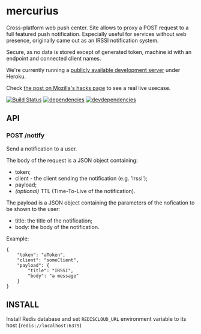 # mercurius
Cross-platform web push center. Site allows to proxy a POST request to a full featured push notification. Especially useful for services without web presence, originally came out as an IRSSI notification system.

Secure, as no data is stored except of generated token, machine id with an endpoint and connected client names.

We're currently running a [publicly available development server](https://mozcurius.herokuapp.com) under Heroku.

Check [the post on Mozilla's hacks page](https://hacks.mozilla.org/2015/12/web-push-notifications-from-irssi/) to see a real live usecase.

[![Build Status](https://travis-ci.org/marco-c/mercurius.svg?branch=master)](https://travis-ci.org/marco-c/mercurius)
[![dependencies](https://david-dm.org/marco-c/mercurius.svg)](https://david-dm.org/marco-c/mercurius)
[![devdependencies](https://david-dm.org/marco-c/mercurius/dev-status.svg)](https://david-dm.org/marco-c/mercurius#info=devDependencies)

## API

### POST /notify
Send a notification to a user.

The body of the request is a JSON object containing:
 - token;
 - client - the client sending the notification (e.g. 'Irssi');
 - payload;
 - *(optional)* TTL (Time-To-Live of the notification).

The payload is a JSON object containing the parameters of the nofication to be shown to the user:
 - title: the title of the notification;
 - body: the body of the notification.

Example:
```
{
    "token": "aToken",
    "client": "someClient",
    "payload": {
        "title": "IRSSI",
        "body": "a message"
    }
}
```

## INSTALL

Install Redis database and set `REDISCLOUD_URL` environment variable to its 
host (`redis://localhost:6379`)
